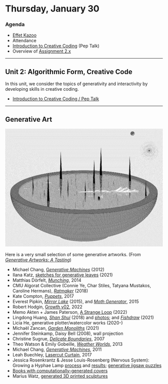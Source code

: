 # Thursday, January 30

### Agenda

* [Effet Kazoo](https://www.youtube.com/watch?v=y9FKxMiiI6Y)
* Attendance
* [Introduction to Creative Coding](https://github.com/golanlevin/lectures/blob/master/lecture_introduction/readme.md) (Pep Talk)
* Overview of [Assignment 2.x](../assignments/creative_code/readme.md)

---

## Unit 2: Algorithmic Form, Creative Code

In this unit, we consider the topics of generativity and interactivity by developing skills in creative coding.

* [Introduction to Creative Coding / Pep Talk](https://github.com/golanlevin/lectures/blob/master/lecture_introduction/readme.md)

---

## Generative Art

![pipkin_mirrorlake_quarter-1024x763.png](img/pipkin_mirrorlake_quarter-1024x763.png)

Here is a very small selection of some generative artworks. (From [*Generative Artworks: A Tasting*](https://golancourses.net/60120/daily-notes/unit-2-creative-code/generative-artworks-tasting/))

* Michael Chang, [G*enerative Machines*](https://web.archive.org/web/20180214093650/https://machines.chromeexperiments.com/) (2012)
* Ilana Katz, [sketches for generative leaves](https://x.com/Lanzerel/status/1356357430351826949) (2021)
* Matthias Dörfelt, [*Munching*](https://www.mokafolio.de/works/Munching), 2014
* CMU Algorat Collective (Connie Ye, Char Stiles, Tatyana Mustakos, Caroline Hermans), [*Ratmaker*](https://algorat.club/ratmaker/index.html) (2018)
* Kate Compton, [*Puppets*](http://www.galaxykate.com/apps/unpublic/puppet/index.html), 2017
* Everest Pipkin, [*Mirror Lake*](https://everest-pipkin.com/#games/mirrorlake.html) (2015), and [*Moth Generator*](https://twitter.com/mothgenerator), 2015
* Robert Hodgin, [Growth v02](https://www.fxhash.xyz/generative/slug/growth-v02), 2022
* Memo Akten + James Paterson, [A Strange Loop](https://www.fxhash.xyz/generative/slug/a-strange-loop) (2022)
* Lingdong Huang, [*Shan Shui*](http://shan-shui-inf.lingdong.works/) (2018) and [photos](https://www.flickr.com/photos/creativeinquiry/albums/72157673905317117); and [*Fishdraw*](https://fishdraw.glitch.me/) (2021)
* Licia He, generative plotter/watercolor works (2020-)
* Michaël Zancan, [*Garden Monoliths*](https://www.fxhash.xyz/generative/2969) (2021)
* Jennifer Steinkamp, Daisy Bell (2008), wall projection
* Christine Sugrue, [*Delicate Boundaries*](http://csugrue.com/delicateboundaries/), 2007
* Theo Watson & Emily Gobeille, [*Weather Worlds*](http://design-io.com/projects/WeatherWorlds/), 2013
* Michael Chang, [*Generative Machines*](https://web.archive.org/web/20200513075153/http://machines.chromeexperiments.com/), 2011
* Leah Buechley, [Lasercut Curtain](https://x.com/leahbuechley/status/936669240605552640?lang=en), 2017
* Jessica Rosenkrantz & Jesse Louis-Rosenberg (Nervous System): Growing a Hyphae Lamp [process](https://vimeo.com/25604611) and [results](https://vimeo.com/25325299); [generative jigsaw puzzles](https://n-e-r-v-o-u-s.com/projects/albums/generative-jigsaw-puzzles/)
* [Books with computationally-generated covers](https://github.com/golanlevin/generative_covers)
* Marius Watz, [generated 3D printed sculptures](https://www.flickr.com/photos/watz/albums/72157688146756901)



